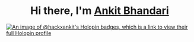 <h1 align="center">Hi there, I'm <a href="www.linkedin.com/in/ankit-bhandari-35089728b">Ankit Bhandari</a></h1>


[![An image of @hackxankit's Holopin badges, which is a link to view their full Holopin profile](https://holopin.me/hackxankit)](https://holopin.io/@hackxankit)
<!---
HackxAnkit/HackxAnkit is a ✨ special ✨ repository because its `README.md` (this file) appears on your GitHub profile.
You can click the Preview link to take a look at your changes.
--->

